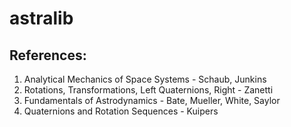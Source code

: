 # astralib

## References:
1. Analytical Mechanics of Space Systems - Schaub, Junkins
2. Rotations, Transformations, Left Quaternions, Right - Zanetti
3. Fundamentals of Astrodynamics - Bate, Mueller, White, Saylor
4. Quaternions and Rotation Sequences - Kuipers

